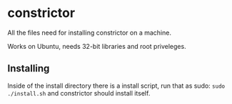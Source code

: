 # constrictor
All the files need for installing constrictor on a machine.

Works on Ubuntu, needs 32-bit libraries and root priveleges.

## Installing

Inside of the install directory there is a install script, run that as sudo: `sudo ./install.sh` and constrictor should install itself.


